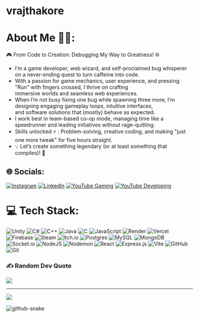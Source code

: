 # vrajthakore

# About Me 👨‍💻:
🎮 From Code to Creation: Debugging My Way to Greatness! 🌐
- I’m a game developer, web wizard, and self-proclaimed bug whisperer on a never-ending quest to turn caffeine into code.
- With a passion for game mechanics, user experience, and pressing "Run" with fingers crossed, I thrive on crafting <br> immersive worlds and seamless web experiences.
- When I’m not busy fixing one bug while spawning three more, I’m designing engaging gameplay loops, intuitive interfaces, <br> and software solutions that (mostly) behave as expected.
- I work best in team-based co-op mode, managing time like a <br>speedrunner and leading initiatives without rage-quitting.
- Skills unlocked ⚡ : Problem-solving, creative coding, and making "just one more tweak" for five hours straight.
- 💡 Let’s create something legendary (or at least something that compiles)! 🚀


## 🌐 Socials:
[![Instagram](https://img.shields.io/badge/Instagram-%23E4405F.svg?logo=Instagram&logoColor=white)](https://instagram.com/vrajthakorr) [![LinkedIn](https://img.shields.io/badge/LinkedIn-%230077B5.svg?logo=linkedin&logoColor=white)](https://linkedin.com/in/vrajthakore) [![YouTube Gaming](https://img.shields.io/badge/YouTubeGaming-%23FF0000.svg?logo=YouTube&logoColor=white)](https://youtube.com/@@infernoplaygames)  [![YouTube Developing](https://img.shields.io/badge/YouTubeDeveloping-%23FF0000.svg?logo=YouTube&logoColor=white)](https://youtube.com/@@infernomakegames233) 


# 💻 Tech Stack:
![Unity](https://img.shields.io/badge/unity-%23000000.svg?style=for-the-badge&logo=unity&logoColor=white)
![C#](https://img.shields.io/badge/c%23-%23239120.svg?style=for-the-badge&logo=csharp&logoColor=white) ![C++](https://img.shields.io/badge/c++-%2300599C.svg?style=for-the-badge&logo=c%2B%2B&logoColor=white) ![Java](https://img.shields.io/badge/java-%23ED8B00.svg?style=for-the-badge&logo=openjdk&logoColor=white) ![C](https://img.shields.io/badge/c-%2300599C.svg?style=for-the-badge&logo=c&logoColor=white) ![JavaScript](https://img.shields.io/badge/javascript-%23323330.svg?style=for-the-badge&logo=javascript&logoColor=%23F7DF1E) ![Render](https://img.shields.io/badge/Render-%46E3B7.svg?style=for-the-badge&logo=render&logoColor=white) ![Vercel](https://img.shields.io/badge/vercel-%23000000.svg?style=for-the-badge&logo=vercel&logoColor=white) ![Firebase](https://img.shields.io/badge/firebase-%23039BE5.svg?style=for-the-badge&logo=firebase) ![Steam](https://img.shields.io/badge/steam-%23000000.svg?style=for-the-badge&logo=steam&logoColor=white) ![Itch.io](https://img.shields.io/badge/Itch-%23FF0B34.svg?style=for-the-badge&logo=Itch.io&logoColor=white) ![Postgres](https://img.shields.io/badge/postgres-%23316192.svg?style=for-the-badge&logo=postgresql&logoColor=white) ![MySQL](https://img.shields.io/badge/mysql-4479A1.svg?style=for-the-badge&logo=mysql&logoColor=white) ![MongoDB](https://img.shields.io/badge/MongoDB-%234ea94b.svg?style=for-the-badge&logo=mongodb&logoColor=white) ![Socket.io](https://img.shields.io/badge/Socket.io-black?style=for-the-badge&logo=socket.io&badgeColor=010101) ![NodeJS](https://img.shields.io/badge/node.js-6DA55F?style=for-the-badge&logo=node.js&logoColor=white) ![Nodemon](https://img.shields.io/badge/NODEMON-%23323330.svg?style=for-the-badge&logo=nodemon&logoColor=%BBDEAD) ![React](https://img.shields.io/badge/react-%2320232a.svg?style=for-the-badge&logo=react&logoColor=%2361DAFB) ![Express.js](https://img.shields.io/badge/express.js-%23404d59.svg?style=for-the-badge&logo=express&logoColor=%2361DAFB) ![Vite](https://img.shields.io/badge/vite-%23646CFF.svg?style=for-the-badge&logo=vite&logoColor=white) ![GitHub](https://img.shields.io/badge/github-%23121011.svg?style=for-the-badge&logo=github&logoColor=white) ![Git](https://img.shields.io/badge/git-%23F05033.svg?style=for-the-badge&logo=git&logoColor=white)

<!-- # 📊 GitHub Stats:
![](https://github-readme-stats.vercel.app/api?username=vraj30&theme=blue-green&hide_border=false&include_all_commits=true&count_private=true)<br/>
![](https://github-readme-streak-stats.herokuapp.com/?user=vraj30&theme=blue-green&hide_border=false)<br/>
![](https://github-readme-stats.vercel.app/api/top-langs/?username=vraj30&theme=blue-green&hide_border=false&include_all_commits=true&count_private=true&layout=compact) -->

### ✍️ Random Dev Quote
![](https://quotes-github-readme.vercel.app/api?type=horizontal&theme=radical)

---
[![](https://visitcount.itsvg.in/api?id=vraj30&icon=0&color=0)](https://visitcount.itsvg.in)

<picture>
  <source media="(prefers-color-scheme: dark)" srcset="https://raw.githubusercontent.com/vraj30/vraj30/output/github-snake-dark.svg" />
  <source media="(prefers-color-scheme: light)" srcset="https://raw.githubusercontent.com/vraj30/vraj30/output/github-snake.svg" />
  <img alt="github-snake" src="https://raw.githubusercontent.com/tobiasmeyhoefer/tobiasmeyhoefer/output/github-snake.svg" />
</picture>

<!-- Proudly created with GPRM ( https://gprm.itsvg.in ) -->
